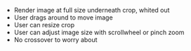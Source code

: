 - Render image at full size underneath crop, whited out
- User drags around to move image
- User can resize crop
- User can adjust image size with scrollwheel or pinch zoom
- No crossover to worry about
